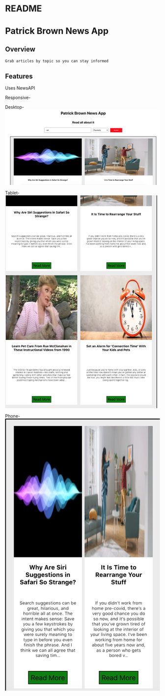 # README


# Patrick Brown News App

## Overview
    Grab articles by topic so you can stay informed

## Features

Uses NewsAPI

Responsive- 

Desktop-
![desktop](/public/Desktop.png)

Tablet-
![tablet](/public/Tablet.png)

Phone-
![phone](/public/Phone.png)
